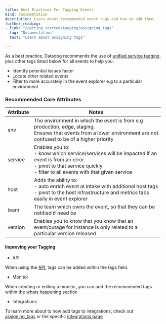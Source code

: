 ```yaml
---
title: Best Practices For Tagging Events
kind: documentation
description: Learn about recommended event tags and how to add them.
further_reading:
- link: "/getting_started/tagging/assigning_tags"
  tag: "Documentation"
  text: "Learn about assigning tags"

---
```


As a best practice, Datadog recommends the use of [unified service tagging][1], plus other tags listed below for all events to help you:
- Identify potential issues faster
- Locate other related events
- Filter to more accurately in the event explorer e.g to a particular environment

### Recommended Core Attributes

| **Attribute** | **Notes**                                                                                                                                                                                    |
|---------------|----------------------------------------------------------------------------------------------------------------------------------------------------------------------------------------------|
| env           | The environment in which the event is from e.g production, edge, staging. <br>Ensures that events from a lower environment are not confused to be of a higher priority                        |
| service       | Enables you to:<br>- know which service/services will be impacted if an event is from an error<br>- pivot to that service quickly  <br>- filter to all events with that given service |
| host          | Adds the ability to: <br>- auto enrich event at intake with additional host tags<br>- pivot to the host infrastructure and metrics tabs easily in event explorer                             |
| team          | The team which owns the event, so that they can be notified if need be                                                                                                                       |
| version       | Enables you to know that you know that an event/outage for instance is only related to a particular version released                                                                         |

#### Improving your Tagging

- API

When using the [API][2], tags can be added within the tags field.

- Monitor

When creating or editing a monitor, you can add the recommended tags within the [whats happening section][5]

- Integrations

To learn more about to how add tags to integrations, check out [assigning_tags][3] or the specific [integrations page][4]

[1]: /getting_started/tagging/unified_service_tagging
[2]: /api/latest/events/#post-an-event
[3]: /getting_started/tagging/assigning_tags
[4]: /integrations/
[5]: /getting_started/monitors/#notify-your-team

